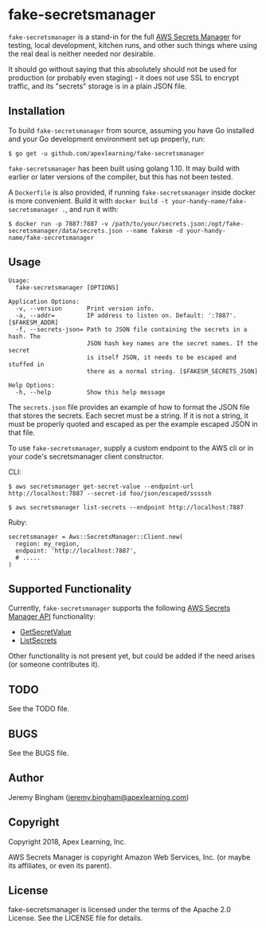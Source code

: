 fake-secretsmanager
===================

`fake-secretsmanager` is a stand-in for the full [AWS Secrets Manager](https://aws.amazon.com/secrets-manager/) for testing, local development, kitchen runs, and other such things where using the real deal is neither needed nor desirable.

It should go without saying that this absolutely should not be used for production (or probably even staging) - it does not use SSL to encrypt traffic, and its "secrets" storage is in a plain JSON file.

Installation
------------

To build `fake-secretsmanager` from source, assuming you have Go installed and your Go development environment set up properly, run:

```
$ go get -u github.com/apexlearning/fake-secretsmanager
```

`fake-secretsmanager` has been built using golang 1.10. It may build with earlier or later versions of the compiler, but this has not been tested.

A `Dockerfile` is also provided, if running `fake-secretsmanager` inside docker is more convenient. Build it with `docker build -t your-handy-name/fake-secretsmanager .`, and run it with:

```
$ docker run -p 7887:7887 -v /path/to/your/secrets.json:/opt/fake-secretsmanager/data/secrets.json --name fakesm -d your-handy-name/fake-secretsmanager
```

Usage
-----

```
Usage:
  fake-secretsmanager [OPTIONS]

Application Options:
  -v, --version       Print version info.
  -a, --addr=         IP address to listen on. Default: ':7887'. [$FAKESM_ADDR]
  -f, --secrets-json= Path to JSON file containing the secrets in a hash. The
                      JSON hash key names are the secret names. If the secret
                      is itself JSON, it needs to be escaped and stuffed in
                      there as a normal string. [$FAKESM_SECRETS_JSON]

Help Options:
  -h, --help          Show this help message
```

The `secrets.json` file provides an example of how to format the JSON file that stores the secrets. Each secret must be a string. If it is not a string, it must be properly quoted and escaped as per the example escaped JSON in that file.

To use `fake-secretsmanager`, supply a custom endpoint to the AWS cli or in your code's secretsmanager client constructor.

CLI:

```
$ aws secretsmanager get-secret-value --endpoint-url http://localhost:7887 --secret-id foo/json/escaped/sssssh

$ aws secretsmanager list-secrets --endpoint http://localhost:7887
```

Ruby:

```
secretsmanager = Aws::SecretsManager::Client.new(
  region: my_region,
  endpoint: 'http://localhost:7887',
  # .....
)
```

Supported Functionality
-----------------------

Currently, `fake-secretsmanager` supports the following [AWS Secrets Manager API](https://docs.aws.amazon.com/secretsmanager/latest/apireference/Welcome.html) functionality:

* [GetSecretValue](https://docs.aws.amazon.com/secretsmanager/latest/apireference/API_GetSecretValue.html)
* [ListSecrets](https://docs.aws.amazon.com/secretsmanager/latest/apireference/API_ListSecrets.html)

Other functionality is not present yet, but could be added if the need arises (or someone contributes it).

TODO
----

See the TODO file.

BUGS
----

See the BUGS file.

Author
------

Jeremy Bingham (<jeremy.bingham@apexlearning.com>)

Copyright
---------

Copyright 2018, Apex Learning, Inc.

AWS Secrets Manager is copyright Amazon Web Services, Inc. (or maybe its affiliates, or even its parent).

License
-------

fake-secretsmanager is licensed under the terms of the Apache 2.0 License. See the LICENSE file for details.

